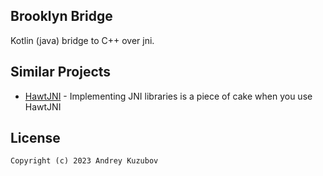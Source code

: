 ## Brooklyn Bridge

Kotlin (java) bridge to C++ over jni.

## Similar Projects

- [HawtJNI](https://github.com/fusesource/hawtjni) - Implementing JNI libraries is a piece of cake when you use HawtJNI

## License

```
Copyright (c) 2023 Andrey Kuzubov
```

